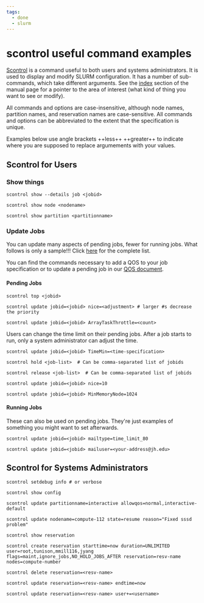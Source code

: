 ```yaml
---
tags:
  - done
  - slurm
---
```

# scontrol useful command examples
    
[Scontrol](https://slurm.schedmd.com/archive/slurm-22.05.9/scontrol.html) is a command useful to both users and systems administrators.  It is used to display and modify SLURM configuration. It has a number of sub-commands, which take different arguments. See the [index](https://slurm.schedmd.com/archive/slurm-22.05.9/scontrol.html#index) section of the manual page for a pointer to the area of interest (what kind of thing you want to see or modify).

All  commands and options are case-insensitive, although node names, partition names, and reservation names are case-sensitive. All  commands  and options can be abbreviated to the extent that the specification is unique. 

Examples below use angle brackets ++less++ ++greater++  to indicate where you are supposed to replace argumements with your values.

## Scontrol for Users

### Show things
```Shell title="" linenums="0"
scontrol show --details job <jobid>
```

```Shell title="" linenums="0"
scontrol show node <nodename>
```

```Shell title="" linenums="0"
scontrol show partition <partitionname>
```

### Update Jobs

You can update many aspects of pending jobs, fewer for running jobs. What follows is only a sample!!! Click [here](https://slurm.schedmd.com/scontrol.html#lbAH) for the complete list.

You can find the commands necessary to add a QOS to your job specification or to update a pending job in our [QOS document](../slurm/qos.md).

#### Pending Jobs

```Shell title="Place one of your jobs ahead of other of your jobs" linenums="0"
scontrol top <jobid>
```

```Shell title="Place one of your jobs ahead or behind other of your jobs" linenums="0"
scontrol update jobid=<jobid> nice=<adjustment> # larger #s decrease the priority
```

```Shell title="Set or modify max # of tasks in an array that execute at same time" linenums="0"
scontrol update jobid=<jobid> ArrayTaskThrottle=<count>
```
Users can change the time limit on their pending jobs. After a job starts to run, only a system administrator can adjust the time.

```Shell title="Set max job duration" linenums="0"
scontrol update jobid=<jobid> TimeMin=<time-specification>
```

```Shell title="Hold one of your jobs (to prefer other of your jobs)" linenums="0"
scontrol hold <job-list>  # Can be comma-separated list of jobids
```

```Shell title="Release a held job" linenums="0"
scontrol release <job-list>  # Can be comma-separated list of jobids
```

```Shell title="Lower the priority of one of your jobs (to prefer other of your jobs)" linenums="0"
scontrol update jobid=<jobid> nice=10
```

```Shell title="This is per-node, not per-job. In megabytes" linenums="0"
scontrol update jobid=<jobid> MinMemoryNode=1024
```

#### Running Jobs
These can also be used on pending jobs. They're just examples of something you might want to set afterwards.

```Shell title="Be notified at 80% of job duration" linenums="0"
scontrol update jobid=<jobid> mailtype=time_limit_80
```
```Shell title="But only if you tell it where to send email" linenums="0"
scontrol update jobid=<jobid> mailuser=<your-address@jh.edu>
```

## Scontrol for Systems Administrators

```Shell title="Modify debug level" linenums="0"
scontrol setdebug info # or verbose
```

```Shell title="Display running configuration" linenums="0"
scontrol show config
```

```Shell title="Modify a partition" linenums="0"
scontrol update partitionname=interactive allowqos=normal,interactive-default
```

```Shell title="Put a DOWN/DRAIN node back into service" linenums="0"
scontrol update nodename=compute-112 state=resume reason="Fixed sssd problem"
```

```Shell title="Show any reservations" linenums="0"
scontrol show reservation
```

```Shell title="Create a reservation" linenums="0"
scontrol create reservation starttime=now duration=UNLIMITED user=root,tunison,mmill116,jyang flags=maint,ignore_jobs,NO_HOLD_JOBS_AFTER reservation=resv-name nodes=compute-number
```

```Shell title="Delete a reservation" linenums="0"
scontrol delete reservation=<resv-name>
```

```Shell title="Another way to delete a reservation" linenums="0"
scontrol update reservation=<resv-name> endtime=now
```

```Shell title="Add a user to an existing reservation" linenums="0"
scontrol update reservation=<resv-name> user+=<username>
```


